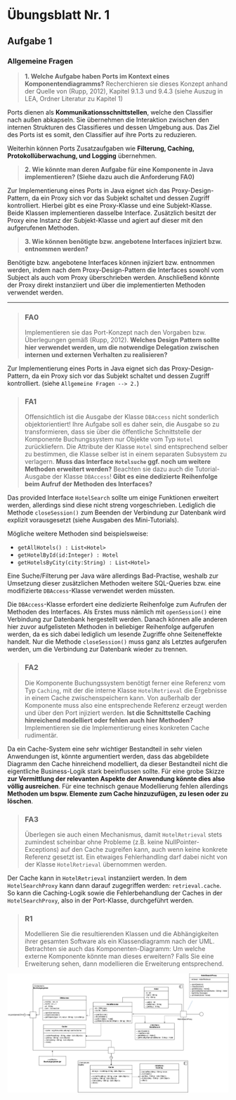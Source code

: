 # Übungsblatt Nr. 1

## Aufgabe 1

### Allgemeine Fragen
> **1. Welche Aufgabe haben Ports im Kontext eines Komponentendiagramms?** 
> Recherchieren sie dieses Konzept anhand der Quelle von (Rupp, 2012), Kapitel 9.1.3 und 9.4.3 (siehe Auszug in LEA, Ordner Literatur zu Kapitel 1)

Ports dienen als **Kommunikationsschnittstellen**, welche den Classifier nach außen abkapseln.
Sie übernehmen die Interaktion zwischen den internen Strukturen des Classifieres und dessen Umgebung aus.
Das Ziel des Ports ist es somit, den Classifier auf ihre Ports zu reduzieren.

Weiterhin können Ports Zusatzaufgaben wie **Filterung, Caching, Protokollüberwachung, und Logging** übernehmen.

> **2. Wie könnte man deren Aufgabe für eine Komponente in Java implementieren? (Siehe dazu auch die Anforderung FA0)**

Zur Implementierung eines Ports in Java eignet sich das Proxy-Design-Pattern, da ein Proxy sich vor das Subjekt schaltet und dessen Zugriff kontrolliert.
Hierbei gibt es eine Proxy-Klasse und eine Subjekt-Klasse. 
Beide Klassen implementieren dasselbe Interface.
Zusätzlich besitzt der Proxy eine Instanz der Subjekt-Klasse und agiert auf dieser mit den aufgerufenen Methoden.

> **3. Wie können benötigte bzw. angebotene Interfaces injiziert bzw. entnommen werden?**

Benötigte bzw. angebotene Interfaces können injiziert bzw. entnommen werden, indem nach dem Proxy-Design-Pattern die Interfaces sowohl vom Subject als auch vom Proxy überschrieben werden.
Anschließend könnte der Proxy direkt instanziiert und über die implementierten Methoden verwendet werden.

---

> ### FA0
> Implementieren sie das Port-Konzept nach den Vorgaben bzw. Überlegungen gemäß (Rupp, 2012).
> **Welches Design Pattern sollte hier verwendet werden, um die notwendige Delegation zwischen internen und externen Verhalten zu realisieren?**

Zur Implementierung eines Ports in Java eignet sich das Proxy-Design-Pattern, da ein Proxy sich vor das Subjekt schaltet und dessen Zugriff kontrolliert.
(siehe `Allgemeine Fragen --> 2.`)

> ### FA1
> Offensichtlich ist die Ausgabe der Klasse `DBAccess` nicht sonderlich objektorientiert!
> Ihre Aufgabe soll es daher sein, die Ausgabe so zu transformieren, dass sie über die öffentliche Schnittstelle der Komponente Buchungssystem nur Objekte vom Typ `Hotel` zurückliefern.
> Die Attribute der Klasse `Hotel` sind entsprechend selber zu bestimmen, die Klasse selber ist in einem separaten Subsystem zu verlagern. 
> **Muss das Interface `Hotelsuche` ggf. noch um weitere Methoden erweitert werden?**
> Beachten sie dazu auch die Tutorial-Ausgabe der Klasse `DBAccess`!
> **Gibt es eine dedizierte Reihenfolge beim Aufruf der Methoden des Interfaces?**

Das provided Interface `HotelSearch` sollte um einige Funktionen erweitert werden, allerdings sind diese nicht streng vorgeschrieben.
Lediglich die Methode `closeSession()` zum Beenden der Verbindung zur Datenbank wird explizit vorausgesetzt (siehe Ausgaben des Mini-Tutorials).

Mögliche weitere Methoden sind beispielsweise:
- `getAllHotels() : List<Hotel>`
- `getHotelById(id:Integer) : Hotel`
- `getHotelsByCity(city:String) : List<Hotel>`

Eine Suche/Filterung per Java wäre allerdings Bad-Practise, weshalb zur Umsetzung dieser zusätzlichen Methoden weitere SQL-Queries bzw. eine modifizierte `DBAccess`-Klasse verwendet werden müssten.

Die `DBAccess`-Klasse erfordert eine dedizierte Reihenfolge zum Aufrufen der Methoden des Interfaces.
Als Erstes muss nämlich mit `openSession()` eine Verbindung zur Datenbank hergestellt werden.
Danach können alle anderen hier zuvor aufgelisteten Methoden in beliebiger Reihenfolge aufgerufen werden, da es sich dabei lediglich um lesende Zugriffe ohne Seiteneffekte handelt.
Nur die Methode `closeSession()` muss ganz als Letztes aufgerufen werden, um die Verbindung zur Datenbank wieder zu trennen.

> ### FA2
> Die Komponente Buchungssystem benötigt ferner eine Referenz vom Typ `Caching`, mit der die interne Klasse `HotelRetrieval` die Ergebnisse in einem Cache zwischenspeichern kann.
> Von außerhalb der Komponente muss also eine entsprechende Referenz erzeugt werden und über den Port injiziert werden. 
> **Ist die Schnittstelle Caching hinreichend modelliert oder fehlen auch hier Methoden?**
> Implementieren sie die Implementierung eines konkreten Cache rudimentär.

Da ein Cache-System eine sehr wichtiger Bestandteil in sehr vielen Anwendungen ist, könnte argumentiert werden, dass das abgebildete Diagramm den Cache hinreichend modelliert, da dieser Bestandteil nicht die eigentliche Business-Logik stark beeinflussen sollte.
Für eine grobe Skizze **zur Vermittlung der relevanten Aspekte der Anwendung könnte dies also völlig ausreichen**.
Für eine technisch genaue Modellierung fehlen allerdings **Methoden um bspw. Elemente zum Cache hinzuzufügen, zu lesen oder zu löschen**.

> ### FA3
> Überlegen sie auch einen Mechanismus, damit `HotelRetrieval` stets zumindest scheinbar ohne Probleme (z.B. keine NullPointer-Exceptions) auf den Cache zugreifen kann, auch wenn keine konkrete Referenz gesetzt ist.
> Ein etwaiges Fehlerhandling darf dabei nicht von der Klasse `HotelRetrieval` übernommen werden.

Der Cache kann in `HotelRetrieval` instanziiert werden. 
In dem `HotelSearchProxy` kann dann darauf zugegriffen werden: `retrieval.cache`.
So kann die Caching-Logik sowie die Fehlerbehandlung der Caches in der `HotelSearchProxy`, also in der Port-Klasse, durchgeführt werden.

> ### R1
> Modellieren Sie die resultierenden Klassen und die Abhängigkeiten ihrer gesamten Software als ein Klassendiagramm nach der UML. 
> Betrachten sie auch das Komponenten-Diagramm: 
> Um welche externe Komponente könnte man dieses erweitern?
> Falls Sie eine Erweiterung sehen, dann modellieren die Erweiterung entsprechend.

![UML-Diagramm](class_diagram.jpg)